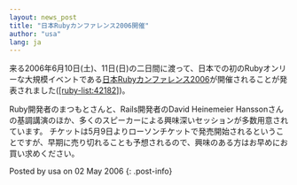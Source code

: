 ```yaml
---
layout: news_post
title: "日本Rubyカンファレンス2006開催"
author: "usa"
lang: ja
---
```


来る2006年6月10日(土)、11日(日)の二日間に渡って、日本での初のRubyオンリーな大規模イベントである[日本Rubyカンファレンス2006][1]が開催されることが発表されました([\[ruby-list:42182\]][2])。

Ruby開発者のまつもとさんと、Rails開発者のDavid Heinemeier
Hanssonさんの基調講演のほか、多くのスピーカーによる興味深いセッションが多数用意されています。
チケットは5月9日よりローソンチケットで発売開始されるということですが、早期に売り切れることも予想されるので、興味のある方はお早めにお買い求めください。

Posted by usa on 02 May 2006
{: .post-info}



[1]: http://jp.rubyist.net/RubyKaigi2006/ 
[2]: http://blade.nagaokaut.ac.jp/cgi-bin/scat.rb/ruby/ruby-list/42182 
